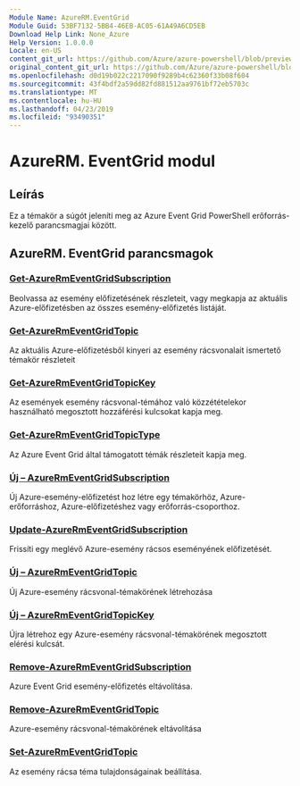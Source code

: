 ```yaml
---
Module Name: AzureRM.EventGrid
Module Guid: 53BF7132-5BB4-46EB-AC05-61A49A6CD5EB
Download Help Link: None_Azure
Help Version: 1.0.0.0
Locale: en-US
content_git_url: https://github.com/Azure/azure-powershell/blob/preview/src/ResourceManager/EventGrid/Commands.EventGrid/help/AzureRM.EventGrid.md
original_content_git_url: https://github.com/Azure/azure-powershell/blob/preview/src/ResourceManager/EventGrid/Commands.EventGrid/help/AzureRM.EventGrid.md
ms.openlocfilehash: d0d19b022c2217090f9289b4c62360f33b08f604
ms.sourcegitcommit: 43f4bdf2a59dd82fd881512aa9761bf72eb5703c
ms.translationtype: MT
ms.contentlocale: hu-HU
ms.lasthandoff: 04/23/2019
ms.locfileid: "93490351"
---
```

# AzureRM. EventGrid modul
## Leírás
Ez a témakör a súgót jeleníti meg az Azure Event Grid PowerShell erőforrás-kezelő parancsmagjai között.

## AzureRM. EventGrid parancsmagok
### [Get-AzureRmEventGridSubscription](Get-AzureRmEventGridSubscription.md)
Beolvassa az esemény előfizetésének részleteit, vagy megkapja az aktuális Azure-előfizetésben az összes esemény-előfizetés listáját.

### [Get-AzureRmEventGridTopic](Get-AzureRmEventGridTopic.md)
Az aktuális Azure-előfizetésből kinyeri az esemény rácsvonalait ismertető témakör részleteit

### [Get-AzureRmEventGridTopicKey](Get-AzureRmEventGridTopicKey.md)
Az események esemény rácsvonal-témához való közzétételekor használható megosztott hozzáférési kulcsokat kapja meg.

### [Get-AzureRmEventGridTopicType](Get-AzureRmEventGridTopicType.md)
Az Azure Event Grid által támogatott témák részleteit kapja meg.

### [Új – AzureRmEventGridSubscription](New-AzureRmEventGridSubscription.md)
Új Azure-esemény-előfizetést hoz létre egy témakörhöz, Azure-erőforráshoz, Azure-előfizetéshez vagy erőforrás-csoporthoz.

### [Update-AzureRmEventGridSubscription](Update-AzureRmEventGridSubscription.md)
Frissíti egy meglévő Azure-esemény rácsos eseményének előfizetését.

### [Új – AzureRmEventGridTopic](New-AzureRmEventGridTopic.md)
Új Azure-esemény rácsvonal-témakörének létrehozása

### [Új – AzureRmEventGridTopicKey](New-AzureRmEventGridTopicKey.md)
Újra létrehoz egy Azure-esemény rácsvonal-témakörének megosztott elérési kulcsát.

### [Remove-AzureRmEventGridSubscription](Remove-AzureRmEventGridSubscription.md)
Azure Event Grid esemény-előfizetés eltávolítása.

### [Remove-AzureRmEventGridTopic](Remove-AzureRmEventGridTopic.md)
Azure-esemény rácsvonal-témakörének eltávolítása

### [Set-AzureRmEventGridTopic](Set-AzureRmEventGridTopic.md)
Az esemény rácsa téma tulajdonságainak beállítása.
